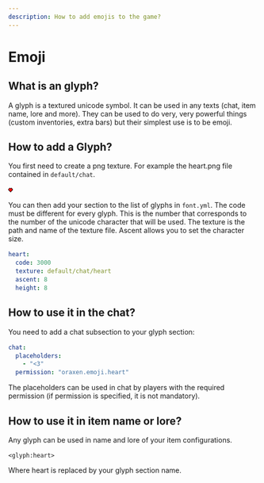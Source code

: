 ```yaml
---
description: How to add emojis to the game?
---
```


# Emoji

## What is an glyph?

A glyph is a textured unicode symbol. It can be used in any texts \(chat, item name, lore and more\). They can be used to do very, very powerful things \(custom inventories, extra bars\) but their simplest use is to be emoji.

## How to add a Glyph?

You first need to create a png texture. For example the heart.png file contained in `default/chat`.

![heart.png](../.gitbook/assets/heart%20%281%29.png)

You can then add your section to the list of glyphs in `font.yml`. The code must be different for every glyph. This is the number that corresponds to the number of the unicode character that will be used. The texture is the path and name of the texture file. Ascent allows you to set the character size. 

```yaml
heart:
  code: 3000
  texture: default/chat/heart
  ascent: 8
  height: 8
```

## How to use it in the chat?

You need to add a chat subsection to your glyph section:

```yaml
chat:
  placeholders:
    - "<3"
  permission: "oraxen.emoji.heart"
```

The placeholders can be used in chat by players with the required permission \(if permission is specified, it is not mandatory\).

## How to use it in item name or lore?

Any glyph can be used in name and lore of your item configurations.

```text
<glyph:heart>
```

Where heart is replaced by your glyph section name.

